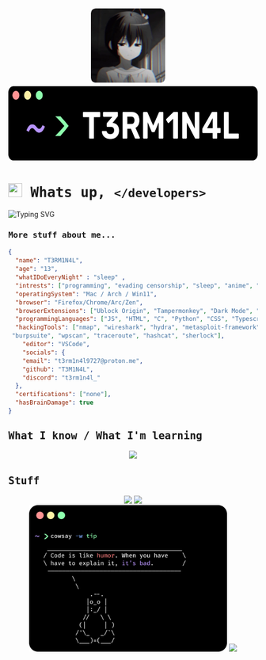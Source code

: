


# <p align="center"><img src="./rikka.webp" height="150px"/>&nbsp;&nbsp;&nbsp;<img src="./namecard.png" height="150px"/></p>

# <img src="https://media.giphy.com/media/hvRJCLFzcasrR4ia7z/giphy.gif" width="28px" height="28px"><samp> Whats up, `</developers>`</samp> 

![Typing SVG](https://readme-typing-svg.demolab.com?font=Source+Code+Pro&pause=1000&color=A538F7&width=435&lines=Hey%2C+I'm+T3RM1N4L;I'm+a+software+developer%3F;I+like+bypassing+security;Don't+sue+me;Check+out+my+repos+and+follow+me;I'm+a+silly+duck)

### <samp>More stuff about me...</samp>
```JSON
{
  "name": "T3RM1N4L",
  "age": "13",
  "whatIDoEveryNight" : "sleep" ,
  "intrests": ["programming", "evading censorship", "sleep", "anime", "music", "amoled theme"],
  "operatingSystem": "Mac / Arch / Win11",
  "browser": "Firefox/Chrome/Arc/Zen",
  "browserExtensions": ["Ublock Origin", "Tampermonkey", "Dark Mode", "ResourcesSaver", "Vencord"],
  "programmingLanguages": ["JS", "HTML", "C", "Python", "CSS", "Typescript", "C++"],
  "hackingTools": ["nmap", "wireshark", "hydra", "metasploit-framework", "aircrack-ng", "john",
 "burpsuite", "wpscan", "traceroute", "hashcat", "sherlock"],
    "editor": "VSCode",
    "socials": {
    "email": "t3rm1n4l9727@proton.me",
    "github": "T3M1N4L",
    "discord": "t3rm1n4l_"
  },
  "certifications": ["none"],
  "hasBrainDamage": true
}
```

<h2><samp>What I know / What I'm learning</samp></h2>
<p  align="center">
<a  href="">
<img  src="https://skillicons.dev/icons?i=html,js,css,stackoverflow,py,powershell,nodejs,linux,md,jquery,gmail,github,git,codepen,cpp,discord,bots,heroku,netlify,notion,obsidian,pr,svg,vscode,wasm,windows,ps,arch,blender,bash&theme=dark&perline=10"/>
</a>
</p>


<h2><samp>Stuff</samp></h2>
<p align="center">
  <img  src="https://github-readme-stats.vercel.app/api?username=T3M1N4L&show_icons=true&title_color=59ffa9ff&text_color=8E8E8E&icon_color=cf93faff&bg_color=000000ff&hide_border=true" height="185vh"/>
 <a href="https://discord.com/users/861917446750863402">
  <img src="https://lanyard.kyrie25.me/api/861917446750863402?gradient=4fff9e-4fff9e&animated=true&bg=000&useDisplayName=true&showBanner=animated&waveColor=8426ff&waveSpotifyColor=52EF89-light&imgStyle=square&bannerFilter=brightness(0.8)%20blur(2px)&hideDiscrim=false&borderRadius=20px&idleMessage=%3C%2Fbeing+lazy%3E..." height="185vh"/>
</a>  
  <br>
  <img src="./tuxtip.png" width="400px"/>
  <img src="https://moe-counter.glitch.me/get/@T3RM1N4L" width="410px"/>
</p>

